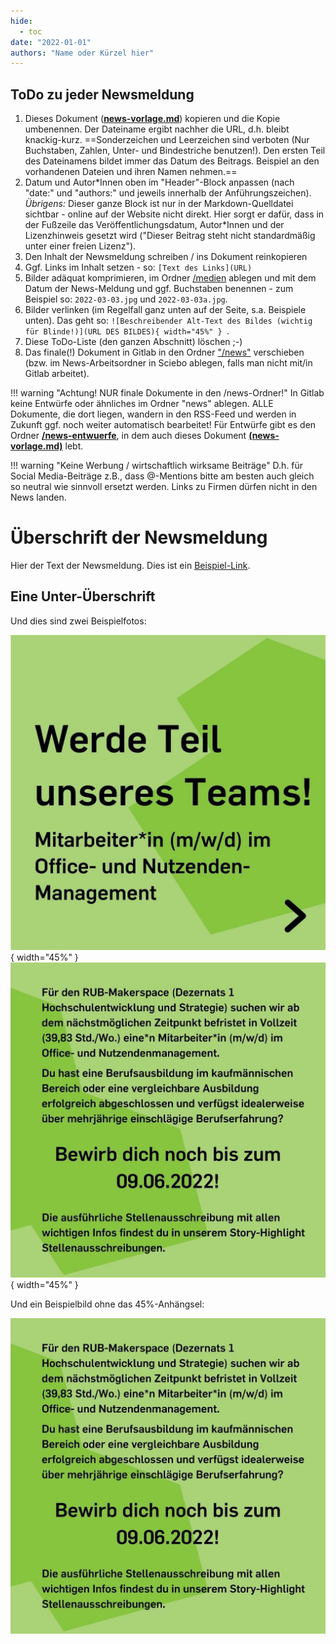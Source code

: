```yaml
---
hide:
  - toc
date: "2022-01-01"  
authors: "Name oder Kürzel hier"
---
```


## ToDo zu jeder Newsmeldung

1. Dieses Dokument ([**news-vorlage.md**](https://git.noc.ruhr-uni-bochum.de/makerspace/website/-/tree/main/docs/news-entwuerfe/news-vorlage.md)) kopieren und die Kopie umbenennen. Der Dateiname ergibt nachher die URL, d.h. bleibt knackig-kurz. ==Sonderzeichen und Leerzeichen sind verboten (Nur Buchstaben, Zahlen, Unter- und Bindestriche benutzen!). Den ersten Teil des Dateinamens bildet immer das Datum des Beitrags. Beispiel an den vorhandenen Dateien und ihren Namen nehmen.== 
1. Datum und Autor\*Innen oben im "Header"-Block anpassen (nach "date:" und "authors:" und jeweils innerhalb der Anführungszeichen). *Übrigens:* Dieser ganze Block ist nur in der Markdown-Quelldatei sichtbar - online auf der Website nicht direkt. Hier sorgt er dafür, dass in der Fußzeile das Veröffentlichungsdatum, Autor\*Innen und der Lizenzhinweis gesetzt wird ("Dieser Beitrag steht nicht standardmäßig unter einer freien Lizenz").
1. Den Inhalt der Newsmeldung schreiben / ins Dokument reinkopieren
1. Ggf. Links im Inhalt setzen - so: ```[Text des Links](URL)```
1. Bilder adäquat komprimieren, im Ordner [/medien](https://git.noc.ruhr-uni-bochum.de/makerspace/website/-/tree/main/docs/medien) ablegen und mit dem Datum der News-Meldung und ggf. Buchstaben benennen - zum Beispiel so: ```2022-03-03.jpg``` und ```2022-03-03a.jpg```.
1. Bilder verlinken (im Regelfall ganz unten auf der Seite, s.a. Beispiele unten). Das geht so: ```![Beschreibender Alt-Text des Bildes (wichtig für Blinde!)](URL DES BILDES){ width="45%" } ```. 
1. Diese ToDo-Liste (den ganzen Abschnitt) löschen ;-)
1. Das finale(!) Dokument in Gitlab in den Ordner ["/news"](https://git.noc.ruhr-uni-bochum.de/makerspace/website/-/tree/main/docs/news) verschieben (bzw. im News-Arbeitsordner in Sciebo ablegen, falls man nicht mit/in Gitlab arbeitet).

!!! warning "Achtung! NUR finale Dokumente in den /news-Ordner!"
    In Gitlab keine Entwürfe oder ähnliches im Ordner "news" ablegen. ALLE Dokumente, die dort liegen, wandern in den RSS-Feed und werden in Zukunft ggf. noch weiter automatisch bearbeitet! Für Entwürfe gibt es den Ordner **[/news-entwuerfe](https://git.noc.ruhr-uni-bochum.de/makerspace/website/-/tree/main/docs/news-entwuerfe)**, in dem auch dieses Dokument **[(news-vorlage.md)](https://git.noc.ruhr-uni-bochum.de/makerspace/website/-/tree/main/docs/news-entwuerfe/news-vorlage.md)** lebt.


!!! warning "Keine Werbung / wirtschaftlich wirksame Beiträge"
  D.h. für Social Media-Beiträge z.B., dass @-Mentions bitte am besten auch gleich so neutral wie sinnvoll ersetzt werden. Links zu Firmen dürfen nicht in den News landen.

# Überschrift der Newsmeldung

Hier der Text der Newsmeldung. Dies ist ein [Beispiel-Link](https://rub.de).

## Eine Unter-Überschrift

Und dies sind zwei Beispielfotos:

![Beispielbild1](../medien/2022-05-24a.jpg){ width="45%" } ![Beispielbild2](../medien/2022-05-24b.jpg){ width="45%" }

Und ein Beispielbild ohne das 45%-Anhängsel:

![Beispielbild2](../medien/2022-05-24b.jpg)
